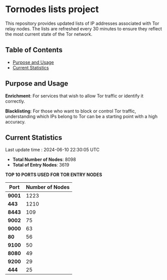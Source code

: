# Tornodes lists project

This repository provides updated lists of IP addresses associated with Tor relay nodes. The lists are refreshed every 30 minutes to ensure they reflect the most current state of the Tor network.

## Table of Contents

- [Purpose and Usage](#purpose-and-usage)
- [Current Statistics](#current-statistics)


## Purpose and Usage

**Enrichment**: For services that wish to allow Tor traffic or identify it correctly.

**Blacklisting**: For those who want to block or control Tor traffic, understanding which IPs belong to Tor can be a starting point with a high accuracy.

## Current Statistics

Last update time : 2024-06-10 22:30:05 UTC

- **Total Number of Nodes**: 8098
- **Total of Entry Nodes**: 3619

**TOP 10 PORTS USED FOR TOR ENTRY NODES**

| **Port** | **Number of Nodes** |
|------|-----------------|
| **9001**   | 1223  |
| **443**   | 1210  |
| **8443**   | 109  |
| **9002**   | 75  |
| **9000**   | 63  |
| **80**   | 56  |
| **9100**   | 50  |
| **8080**   | 49  |
| **9200**   | 29  |
| **444**   | 25  |

